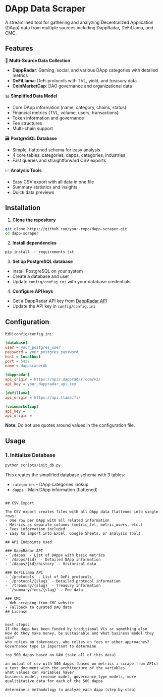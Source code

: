 # DApp Data Scraper

A streamlined tool for gathering and analyzing Decentralized Application (DApp) data from multiple sources including DappRadar, DeFiLlama, and CMC.

## Features

🚀 **Multi-Source Data Collection**
- **DappRadar**: Gaming, social, and various DApp categories with detailed metrics
- **DeFiLlama**: DeFi protocols with TVL, yield, and treasury data
- **CoinMarketCap**: DAO governance and organizational data

📊 **Simplified Data Model**
- Core DApp information (name, category, chains, status)
- Financial metrics (TVL, volume, users, transactions)
- Token information and governance
- Fee structures
- Multi-chain support

🗃️ **PostgreSQL Database**
- Simple, flattened schema for easy analysis
- 4 core tables: categories, dapps, categories, industries
- Fast queries and straightforward CSV exports

📈 **Analysis Tools**
- Easy CSV export with all data in one file
- Summary statistics and insights
- Quick data previews

## Installation

1. **Clone the repository**
```bash
git clone https://github.com/your-repo/dapp-scraper.git
cd dapp-scraper
```

2. **Install dependencies**
```bash
pip install -r requirements.txt
```

3. **Set up PostgreSQL database**
- Install PostgreSQL on your system
- Create a database and user
- Update `config/config.ini` with your database credentials

4. **Configure API keys**
- Get a DappRadar API key from [DappRadar API](https://dappradar.com/api)
- Update the API key in `config/config.ini`

## Configuration

Edit `config/config.ini`:

```ini
[database]
user = your_postgres_user
password = your_postgres_password
host = localhost
port = 5432
name = dappscanerdb

[dappradar]
api_origin = https://apis.dappradar.com/v2/
api_key = your_dappradar_api_key

[defillama]
api_origin = https://api.llama.fi/

[coinmarketcap]
api_key = 
api_origin =
```

**Note**: Do not use quotes around values in the configuration file.

## Usage

### 1. Initialize Database

```bash
python scripts/init_db.py
```

This creates the simplified database schema with 3 tables:
- `categories` - DApp categories lookup
- `dapps` - Main DApp information (flattened)


```

## CSV Export

The CSV export creates files with all DApp data flattened into single rows:
- One row per DApp with all related information
- Metrics as separate columns (metric_tvl, metric_users, etc.)
- Fees information included
- Easy to import into Excel, Google Sheets, or analysis tools

## API Endpoints Used

### DappRadar API
- `/dapps` - List of DApps with basic metrics
- `/dapps/{id}` - Detailed DApp information
- `/dapps/{id}/history` - Historical data

### DeFiLlama API
- `/protocols` - List of DeFi protocols
- `/protocol/{slug}` - Detailed protocol information
- `/treasury/{slug}` - Treasury information
- `/summary/fees/{slug}` - Fee data

### CMC
- Web scraping from CMC website
- Fallback to curated DAO data
## License


next steps:
If the dapp has been funded by traditional VCs or something else
How do they make money, be sustainable and what business model they use?
who relies on tokenomics, who relies on fees or other approaches?
Governance type is important to determine

top 500 dapps based on UAW (take all of this data)

an output of csv with 500 dapps (based on metrics i scrape from APIs)
a text document with the architecture of the variables
what values can variables have?
business model, revenue model, governance_type models, more qualititative data for each of the 500 dapps

determine a methodology to analyze each dapp (step-by-step)
